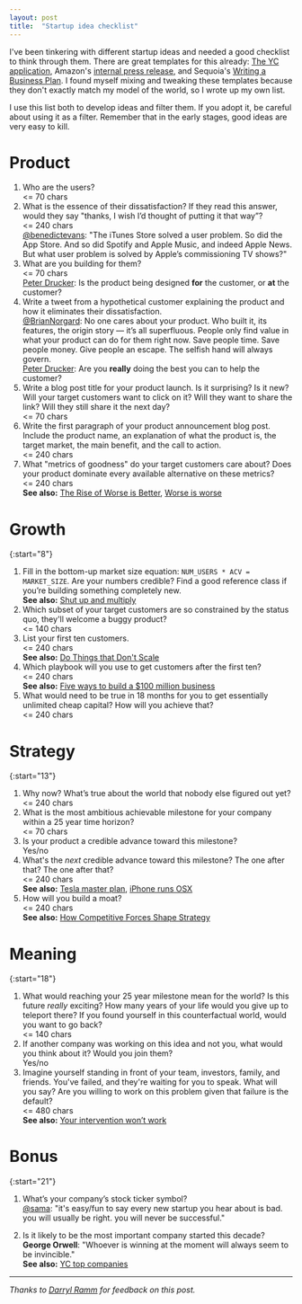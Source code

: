 ```yaml
---
layout: post
title:  "Startup idea checklist"
---
```


I've been tinkering with different startup ideas and needed a good
checklist to think through them. There are great templates for this
already: [The YC application][], Amazon's [internal press release][],
and Sequoia's [Writing a Business Plan][]. I found myself mixing and
tweaking these templates because they don't exactly match my model of
the world, so I wrote up my own list.

[The YC application]: https://apply.ycombinator.com/
[internal press release]: https://www.quora.com/What-is-Amazons-approach-to-product-development-and-product-management/answer/Ian-McAllister
[Writing a Business Plan]: https://www.sequoiacap.com/article/writing-a-business-plan/
[Zero to One]: https://www.amazon.com/Zero-Notes-Start-Ups-Build-Future/dp/0753555190/

I use this list both to develop ideas and filter them. If you adopt
it, be careful about using it as a filter. Remember that in the early
stages, good ideas are very easy to kill.

# Product

1. Who are the users?
   <br/><span class="annotation"><= 70 chars</span>
1. What is the essence of their dissatisfaction? If they read this
   answer, would they say "thanks, I wish I’d thought of putting it
   that way”?
   <br/><span class="annotation"><= 240 chars</span>
   <br/><span class="annotation">[@benedictevans][]: "The iTunes Store
   solved a user problem. So did the App Store. And so did Spotify and
   Apple Music, and indeed Apple News. But what user problem is solved
   by Apple’s commissioning TV shows?"</span>
1. What are you building for them?
   <br/><span class="annotation"><= 70 chars</span>
   <br/><span class="annotation">[Peter Drucker][]: Is the product
   being designed __for__ the customer, or __at__ the customer?</span>
1. Write a tweet from a hypothetical customer explaining the product
   and how it eliminates their dissatisfaction.
   <br/><span class="annotation">[@BrianNorgard][]: No one cares
   about your product. Who built it, its features, the origin story —
   it’s all superfluous. People only find value in what your product
   can do for them right now. Save people time. Save people money.
   Give people an escape. The selfish hand will always govern.</span>
   <br/><span class="annotation">[Peter Drucker][]: Are you __really__
   doing the best you can to help the customer?</span>
1. Write a blog post title for your product launch. Is it
   surprising? Is it new? Will your target customers want to click on
   it? Will they want to share the link? Will they still share it the
   next day?
   <br/><span class="annotation"><= 70 chars</span>
1. Write the first paragraph of your product announcement blog post.
   Include the product name, an explanation of what the product is,
   the target market, the main benefit, and the call to action.
   <br/><span class="annotation"><= 240 chars</span>
1. What "metrics of goodness" do your target customers care about?
   Does your product dominate every available alternative on these
   metrics?
   <br/><span class="annotation"><= 240 chars</span>
   <br/><span class="annotation">__See also:__ [The Rise of Worse is Better][],
   [Worse is worse][]</span>

[@sama]: https://twitter.com/sama/status/571733273996488704
[@benedictevans]: https://twitter.com/benedictevans/status/1110538673873805314
[Peter Drucker]: https://www.amazon.com/Effective-Executive-Definitive-Harperbusiness-Essentials/dp/0060833459/
[@BrianNorgard]: https://twitter.com/BrianNorgard/status/1110915013085028353
[The Rise of Worse is Better]: https://www.jwz.org/doc/worse-is-better.html
[Worse is worse]: https://www.artima.com/weblogs/viewpost.jsp?thread=24807

# Growth

{:start="8"}

1. Fill in the bottom-up market size equation: `NUM_USERS * ACV =
   MARKET_SIZE`. Are your numbers credible? Find a good reference
   class if you’re building something completely new.
   <br/><span class="annotation">__See also:__ [Shut up and multiply][]</span>
1. Which subset of your target customers are so constrained by the
   status quo, they'll welcome a buggy product?
   <br/><span class="annotation"><= 140 chars</span>
1. List your first ten customers.
   <br/><span class="annotation"><= 240 chars</span>
   <br/><span class="annotation">__See also:__ [Do Things that Don't Scale][]</span>
1. Which playbook will you use to get customers after the first ten?
   <br/><span class="annotation"><= 240 chars</span>
   <br/><span class="annotation">__See also:__ [Five ways to build a $100 million business][]</span>
1. What would need to be true in 18 months for you to get essentially
   unlimited cheap capital? How will you achieve that?
   <br/><span class="annotation"><= 240 chars</span>
   
[Shut up and multiply]: https://wiki.lesswrong.com/wiki/Shut_up_and_multiply
[Five ways to build a $100 million business]: http://christophjanz.blogspot.com/2014/10/five-ways-to-build-100-million-business.html
[Do Things that Don't Scale]: http://paulgraham.com/ds.html

# Strategy

{:start="13"}

1. Why now? What’s true about the world that nobody else figured out
   yet?
   <br/><span class="annotation"><= 240 chars</span>
1. What is the most ambitious achievable milestone for your company
   within a 25 year time horizon?
   <br/><span class="annotation"><= 70 chars</span>
1. Is your product a credible advance toward this milestone?
   <br/><span class="annotation">Yes/no</span>
1. What's the _next_ credible advance toward this milestone? The one
   after that? The one after that?
   <br/><span class="annotation"><= 240 chars</span>
   <br/><span class="annotation">__See also:__ [Tesla master plan][],
   [iPhone runs OSX][]</span>
1. How will you build a moat?
   <br/><span class="annotation"><= 240 chars</span>
   <br/><span class="annotation">__See also:__ [How Competitive Forces Shape Strategy][]</span>
   
[Tesla master plan]: https://twitter.com/spakhm/status/1179514116907495424
[iPhone runs OSX]: https://twitter.com/stevesi/status/1111092932252041216
[How Competitive Forces Shape Strategy]: https://hbr.org/1979/03/how-competitive-forces-shape-strategy
   
# Meaning

{:start="18"}

1. What would reaching your 25 year milestone mean for the world? Is
   this future _really_ exciting? How many years of your life would you
   give up to teleport there? If you found yourself in this
   counterfactual world, would you want to go back?
   <br/><span class="annotation"><= 140 chars</span>
1. If another company was working on this idea and not you, what would
   you think about it? Would you join them?
   <br/><span class="annotation">Yes/no</span>
1. Imagine yourself standing in front of your team, investors, family,
   and friends. You've failed, and they're waiting for you to speak.
   What will you say? Are you willing to work on this problem given
   that failure is the default?
   <br/><span class="annotation"><= 480 chars</span>
   <br/><span class="annotation">__See also:__ [Your intervention won’t work][]</span>
   
[Your intervention won’t work]: https://twitter.com/statsepi/status/1021334815822548992

# Bonus

{:start="21"}

1. What’s your company’s stock ticker symbol?
<br/><span class="annotation">[@sama][]: "it's easy/fun to say every
new startup you hear about is bad. you will usually be right. you will
never be successful."</span>

1. Is it likely to be the most important company started this decade?
<br/><span class="annotation">__George Orwell__: "Whoever is winning
at the moment will always seem to be invincible."</span>
<br/><span class="annotation">__See also:__ [YC top companies][]</span>

[YC top companies]: https://www.ycombinator.com/topcompanies/

---

_Thanks to [Darryl Ramm][] for feedback on this post._

[Darryl Ramm]: https://twitter.com/darryl_ramm/status/1111829084202397696

